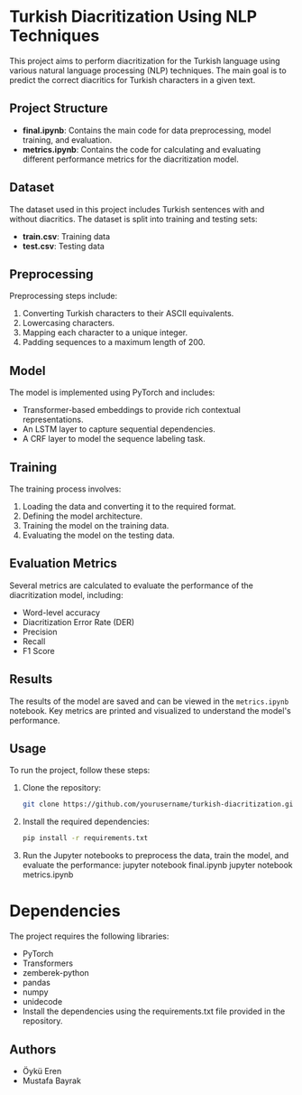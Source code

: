 # Turkish Diacritization Using NLP Techniques

This project aims to perform diacritization for the Turkish language using various natural language processing (NLP) techniques. The main goal is to predict the correct diacritics for Turkish characters in a given text.

## Project Structure

- **final.ipynb**: Contains the main code for data preprocessing, model training, and evaluation.
- **metrics.ipynb**: Contains the code for calculating and evaluating different performance metrics for the diacritization model.

## Dataset

The dataset used in this project includes Turkish sentences with and without diacritics. The dataset is split into training and testing sets:
- **train.csv**: Training data
- **test.csv**: Testing data

## Preprocessing

Preprocessing steps include:
1. Converting Turkish characters to their ASCII equivalents.
2. Lowercasing characters.
3. Mapping each character to a unique integer.
4. Padding sequences to a maximum length of 200.

## Model

The model is implemented using PyTorch and includes:
- Transformer-based embeddings to provide rich contextual representations.
- An LSTM layer to capture sequential dependencies.
- A CRF layer to model the sequence labeling task.

## Training

The training process involves:
1. Loading the data and converting it to the required format.
2. Defining the model architecture.
3. Training the model on the training data.
4. Evaluating the model on the testing data.

## Evaluation Metrics

Several metrics are calculated to evaluate the performance of the diacritization model, including:
- Word-level accuracy
- Diacritization Error Rate (DER)
- Precision
- Recall
- F1 Score

## Results

The results of the model are saved and can be viewed in the `metrics.ipynb` notebook. Key metrics are printed and visualized to understand the model's performance.

## Usage

To run the project, follow these steps:

1. Clone the repository:
   ```bash
   git clone https://github.com/yourusername/turkish-diacritization.git


2. Install the required dependencies:
    ```bash
   pip install -r requirements.txt

3. Run the Jupyter notebooks to preprocess the data, train the model, and evaluate the performance:
jupyter notebook final.ipynb
jupyter notebook metrics.ipynb

# Dependencies
The project requires the following libraries:

- PyTorch
- Transformers
- zemberek-python
- pandas
- numpy
- unidecode
- Install the dependencies using the requirements.txt file provided in the repository.

## Authors
- Öykü Eren
- Mustafa Bayrak
